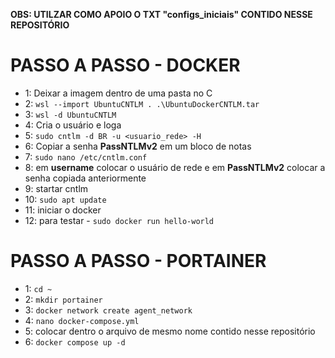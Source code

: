 **OBS: UTILZAR COMO APOIO O TXT "configs_iniciais" CONTIDO NESSE REPOSITÓRIO**

# PASSO A PASSO - DOCKER
- 1: Deixar a imagem dentro de uma pasta no C
- 2: `wsl --import UbuntuCNTLM . .\UbuntuDockerCNTLM.tar`
- 3: `wsl -d UbuntuCNTLM`
- 4: Cria o usuário e loga
- 5: `sudo cntlm -d BR -u <usuario_rede> -H`
- 6: Copiar a senha **PassNTLMv2** em um bloco de notas
- 7: `sudo nano /etc/cntlm.conf`
- 8: em **username** colocar o usuário de rede e em **PassNTLMv2** colocar a senha copiada anteriormente
- 9: startar cntlm
- 10: `sudo apt update`
- 11: iniciar o docker
- 12: para testar - `sudo docker run hello-world`

# PASSO A PASSO - PORTAINER
 - 1: `cd ~`
 - 2: `mkdir portainer`
 - 3: `docker network create agent_network`
 - 4: `nano docker-compose.yml`
 - 5: colocar dentro o arquivo de mesmo nome contido nesse repositório
 - 6: `docker compose up -d`
